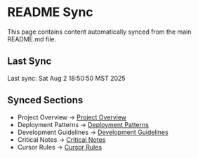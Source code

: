 # README Sync

This page contains content automatically synced from the main README.md file.

## Last Sync

Last sync: Sat Aug  2 18:50:50 MST 2025

## Synced Sections

- Project Overview → [Project Overview](project-overview.md)
- Deployment Patterns → [Deployment Patterns](../developer/deployment-patterns.md)
- Development Guidelines → [Development Guidelines](../developer/development-guidelines.md)
- Critical Notes → [Critical Notes](../developer/critical-notes.md)
- Cursor Rules → [Cursor Rules](../developer/cursor-rules.md)
